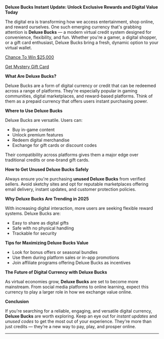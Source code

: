 **Deluxe Bucks Instant Update: Unlock Exclusive Rewards and Digital Value Today**

The digital era is transforming how we access entertainment, shop online, and reward ourselves. One such emerging currency that's grabbing attention is **Deluxe Bucks** — a modern virtual credit system designed for convenience, flexibility, and fun. Whether you're a gamer, a digital shopper, or a gift card enthusiast, Deluxe Bucks bring a fresh, dynamic option to your virtual wallet.

[Chance To Win $25,000](https://smrturl.co/a/s4f603f7e94/10707?s1=)

[Get Mystery Gift Card](https://smrturl.co/a/s4f603f7e94/9860?s1=)


**What Are Deluxe Bucks?**

Deluxe Bucks are a form of digital currency or credit that can be redeemed across a range of platforms. They're especially popular in gaming communities, digital marketplaces, and reward-based platforms. Think of them as a prepaid currency that offers users instant purchasing power.

**Where to Use Deluxe Bucks**

Deluxe Bucks are versatile. Users can:

* Buy in-game content
* Unlock premium features
* Redeem digital merchandise
* Exchange for gift cards or discount codes

Their compatibility across platforms gives them a major edge over traditional credits or one-brand gift cards.

**How to Get Unused Deluxe Bucks Safely**

Always ensure you're purchasing **unused Deluxe Bucks** from verified sellers. Avoid sketchy sites and opt for reputable marketplaces offering email delivery, instant updates, and customer protection policies.

**Why Deluxe Bucks Are Trending in 2025**

With increasing digital interaction, more users are seeking flexible reward systems. Deluxe Bucks are:

* Easy to share as digital gifts
* Safe with no physical handling
* Trackable for security

**Tips for Maximizing Deluxe Bucks Value**

* Look for bonus offers or seasonal bundles
* Use them during platform sales or in-app promotions
* Join affiliate programs offering Deluxe Bucks as incentives

**The Future of Digital Currency with Deluxe Bucks**

As virtual economies grow, **Deluxe Bucks** are set to become more mainstream. From social media platforms to online learning, expect this currency to play a larger role in how we exchange value online.

**Conclusion**

If you're searching for a reliable, engaging, and versatile digital currency, **Deluxe Bucks** are worth exploring. Keep an eye out for *instant updates* and *unused codes* to get the most out of your experience. They're more than just credits — they’re a new way to pay, play, and prosper online.

---
